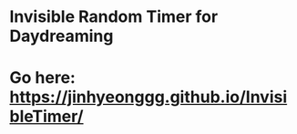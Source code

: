 Invisible Random Timer for Daydreaming
=================================
# Go here: https://jinhyeonggg.github.io/InvisibleTimer/
